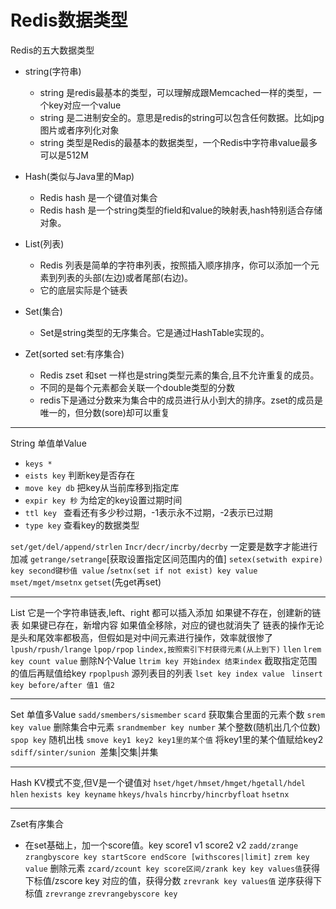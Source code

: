 Redis数据类型
============

Redis的五大数据类型
* string(字符串)
  - string 是redis最基本的类型，可以理解成跟Memcached一样的类型，一个key对应一个value
  - string 是二进制安全的。意思是redis的string可以包含任何数据。比如jpg图片或者序列化对象
  - string 类型是Redis的最基本的数据类型，一个Redis中字符串value最多可以是512M

* Hash(类似与Java里的Map)
  - Redis hash 是一个键值对集合
  - Redis hash 是一个string类型的field和value的映射表,hash特别适合存储对象。

* List(列表)
  - Redis 列表是简单的字符串列表，按照插入顺序排序，你可以添加一个元素到列表的头部(左边)或者尾部(右边)。
  - 它的底层实际是个链表

* Set(集合)
  - Set是string类型的无序集合。它是通过HashTable实现的。

* Zet(sorted set:有序集合)
  - Redis zset 和set 一样也是string类型元素的集合,且不允许重复的成员。
  - 不同的是每个元素都会关联一个double类型的分数
  - redis下是通过分数来为集合中的成员进行从小到大的排序。zset的成员是唯一的，但分数(sore)却可以重复  

-----

  String 单值单Value
  * `keys *` 
  * `eists key` 判断key是否存在
  * `move key db` 把key从当前库移到指定库
  * `expir key 秒` 为给定的key设置过期时间
  * `ttl key ` 查看还有多少秒过期，-1表示永不过期，-2表示已过期
  * `type key` 查看key的数据类型

`set/get/del/append/strlen`
`Incr/decr/incrby/decrby` 一定要是数字才能进行加减
`getrange/setrange`[获取设置指定区间范围内的值]
`setex(setwith expire) key second键秒值 value` /`setnx(set if not exist) key value `
`mset/mget/msetnx`
`getset`(先get再set)

  ---------

List 
它是一个字符串链表,left、right 都可以插入添加
如果键不存在，创建新的链表
如果键已存在，新增内容
如果值全移除，对应的键也就消失了
链表的操作无论是头和尾效率都极高，但假如是对中间元素进行操作，效率就很惨了
`lpush/rpush/lrange`
`lpop/rpop`
`lindex,按照索引下村获得元素(从上到下)`
`llen`
`lrem key count value` 删除N个Value
`ltrim key 开始index 结束index` 截取指定范围的值后再赋值给key
`rpoplpush` 源列表目的列表
`lset key index value `
`linsert key before/after 值1 值2`

-----

Set 单值多Value
`sadd/smembers/sismember`
`scard` 获取集合里面的元素个数
`srem key value` 删除集合中元素
`srandmember key number` 某个整数(随机出几个位数)
`spop key` 随机出栈
`smove key1 key2 key1里的某个值` 将key1里的某个值赋给key2
`sdiff/sinter/sunion `差集|交集|并集

------

Hash KV模式不变,但V是一个键值对
`hset/hget/hmset/hmget/hgetall/hdel`
`hlen`
`hexists key keyname`
`hkeys/hvals`
`hincrby/hincrbyfloat`
`hsetnx`

-----

Zset有序集合  
  - 在set基础上，加一个score值。key score1 v1 score2 v2
  `zadd/zrange`
  `zrangbyscore key startScore endScore [withscores|limit]`
  `zrem key value` 删除元素
  `zcard/zcount key score区间/zrank key key values值`获得下标值/zscore key 对应的值，获得分数
  `zrevrank key values值` 逆序获得下标值
  `zrevrange`
  `zrevrangebyscore key `
  


